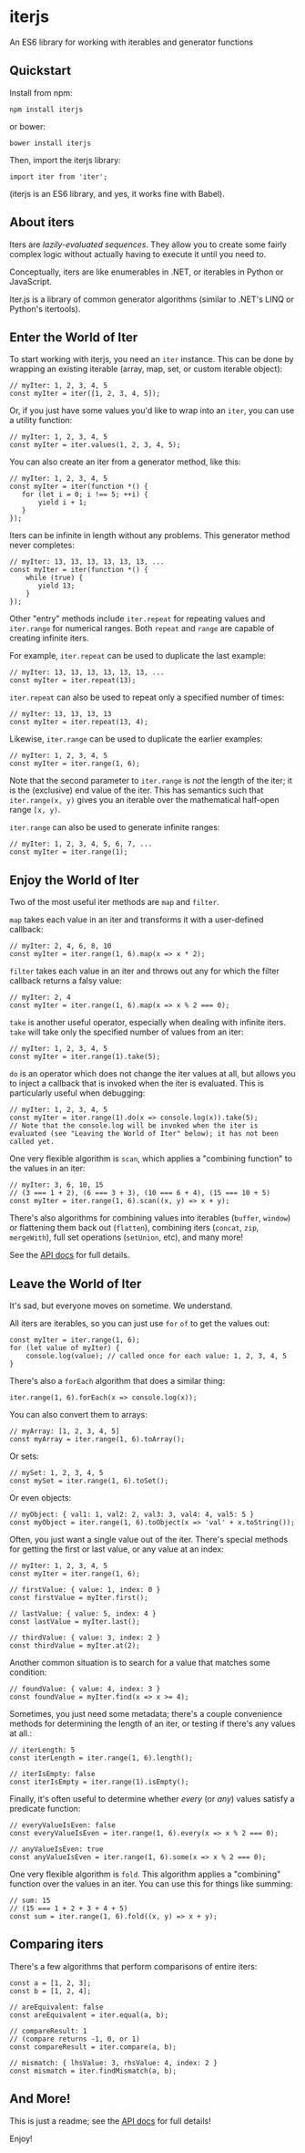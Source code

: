 # iterjs
An ES6 library for working with iterables and generator functions

## Quickstart

Install from npm:

    npm install iterjs
    
or bower:

    bower install iterjs
    
Then, import the iterjs library:

    import iter from 'iter';

(iterjs is an ES6 library, and yes, it works fine with Babel).

## About iters

Iters are *lazily-evaluated sequences*. They allow you to create some fairly complex logic without actually having to execute it until you need to.

Conceptually, iters are like enumerables in .NET, or iterables in Python or JavaScript.

Iter.js is a library of common generator algorithms (similar to .NET's LINQ or Python's itertools).

## Enter the World of Iter

To start working with iterjs, you need an `iter` instance. This can be done by wrapping an existing iterable (array, map, set, or custom iterable object):
 
    // myIter: 1, 2, 3, 4, 5
    const myIter = iter([1, 2, 3, 4, 5]);
     
Or, if you just have some values you'd like to wrap into an `iter`, you can use a utility function:

    // myIter: 1, 2, 3, 4, 5
    const myIter = iter.values(1, 2, 3, 4, 5);
     
You can also create an iter from a generator method, like this:

    // myIter: 1, 2, 3, 4, 5
    const myIter = iter(function *() {
       for (let i = 0; i !== 5; ++i) {
           yield i + 1;
       }
    });
     
Iters can be infinite in length without any problems. This generator method never completes:

    // myIter: 13, 13, 13, 13, 13, 13, ...
    const myIter = iter(function *() {
        while (true) {
           yield 13;
        }
    });
     
Other "entry" methods include `iter.repeat` for repeating values and `iter.range` for numerical ranges. Both `repeat` and `range` are capable of creating infinite iters.

For example, `iter.repeat` can be used to duplicate the last example:
 
    // myIter: 13, 13, 13, 13, 13, 13, ...
    const myIter = iter.repeat(13);

`iter.repeat` can also be used to repeat only a specified number of times:

    // myIter: 13, 13, 13, 13
    const myIter = iter.repeat(13, 4);

Likewise, `iter.range` can be used to duplicate the earlier examples:
 
    // myIter: 1, 2, 3, 4, 5
    const myIter = iter.range(1, 6);

Note that the second parameter to `iter.range` is *not* the length of the iter; it is the (exclusive) end value of the iter. This has semantics such that `iter.range(x, y)` gives you an iterable over the mathematical half-open range `[x, y)`.

`iter.range` can also be used to generate infinite ranges:

    // myIter: 1, 2, 3, 4, 5, 6, 7, ...
    const myIter = iter.range(1);

## Enjoy the World of Iter

Two of the most useful iter methods are `map` and `filter`.

`map` takes each value in an iter and transforms it with a user-defined callback:

    // myIter: 2, 4, 6, 8, 10
    const myIter = iter.range(1, 6).map(x => x * 2);
    
`filter` takes each value in an iter and throws out any for which the filter callback returns a falsy value:

    // myIter: 2, 4
    const myIter = iter.range(1, 6).map(x => x % 2 === 0);
    
`take` is another useful operator, especially when dealing with infinite iters. `take` will take only the specified number of values from an iter:

    // myIter: 1, 2, 3, 4, 5
    const myIter = iter.range(1).take(5);
    
`do` is an operator which does not change the iter values at all, but allows you to inject a callback that is invoked when the iter is evaluated. This is particularly useful when debugging:

    // myIter: 1, 2, 3, 4, 5
    const myIter = iter.range(1).do(x => console.log(x)).take(5);
    // Note that the console.log will be invoked when the iter is evaluated (see "Leaving the World of Iter" below); it has not been called yet. 
    
One very flexible algorithm is `scan`, which applies a "combining function" to the values in an iter:

    // myIter: 3, 6, 10, 15
    // (3 === 1 + 2), (6 === 3 + 3), (10 === 6 + 4), (15 === 10 + 5)
    const myIter = iter.range(1, 6).scan((x, y) => x + y);
    
There's also algorithms for combining values into iterables (`buffer`, `window`) or flattening them back out (`flatten`), combining iters (`concat`, `zip`, `mergeWith`), full set operations (`setUnion`, etc), and many more!

See the [API docs](api.md) for full details.

## Leave the World of Iter

It's sad, but everyone moves on sometime. We understand.

All iters are iterables, so you can just use `for` `of` to get the values out:
 
    const myIter = iter.range(1, 6);
    for (let value of myIter) {
        console.log(value); // called once for each value: 1, 2, 3, 4, 5
    }
    
There's also a `forEach` algorithm that does a similar thing:

    iter.range(1, 6).forEach(x => console.log(x));
    
You can also convert them to arrays:

    // myArray: [1, 2, 3, 4, 5]
    const myArray = iter.range(1, 6).toArray();
    
Or sets:

    // mySet: 1, 2, 3, 4, 5
    const mySet = iter.range(1, 6).toSet();
    
Or even objects:

    // myObject: { val1: 1, val2: 2, val3: 3, val4: 4, val5: 5 }
    const myObject = iter.range(1, 6).toObject(x => 'val' + x.toString());
    
Often, you just want a single value out of the iter. There's special methods for getting the first or last value, or any value at an index:

    // myIter: 1, 2, 3, 4, 5
    const myIter = iter.range(1, 6);
    
    // firstValue: { value: 1, index: 0 }
    const firstValue = myIter.first();
    
    // lastValue: { value: 5, index: 4 }
    const lastValue = myIter.last();
    
    // thirdValue: { value: 3, index: 2 }
    const thirdValue = myIter.at(2);
    
Another common situation is to search for a value that matches some condition:

    // foundValue: { value: 4, index: 3 }
    const foundValue = myIter.find(x => x >= 4);
    
Sometimes, you just need some metadata; there's a couple convenience methods for determining the length of an iter, or testing if there's any values at all.:

    // iterLength: 5
    const iterLength = iter.range(1, 6).length();
    
    // iterIsEmpty: false
    const iterIsEmpty = iter.range(1).isEmpty();
    
Finally, it's often useful to determine whether *every* (or *any*) values satisfy a predicate function:

    // everyValueIsEven: false
    const everyValueIsEven = iter.range(1, 6).every(x => x % 2 === 0);
    
    // anyValueIsEven: true
    const anyValueIsEven = iter.range(1, 6).some(x => x % 2 === 0);
    
One very flexible algorithm is `fold`. This algorithm applies a "combining" function over the values in an iter. You can use this for things like summing:

    // sum: 15
    // (15 === 1 + 2 + 3 + 4 + 5)
    const sum = iter.range(1, 6).fold((x, y) => x + y);
    
## Comparing iters

There's a few algorithms that perform comparisons of entire iters:

    const a = [1, 2, 3];
    const b = [1, 2, 4];
    
    // areEquivalent: false
    const areEquivalent = iter.equal(a, b);
    
    // compareResult: 1
    // (compare returns -1, 0, or 1)
    const compareResult = iter.compare(a, b);
    
    // mismatch: { lhsValue: 3, rhsValue: 4, index: 2 }
    const mismatch = iter.findMismatch(a, b);
    
## And More!

This is just a readme; see the [API docs](api.md) for full details!

Enjoy!